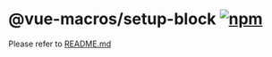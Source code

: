 # @vue-macros/setup-block [![npm](https://img.shields.io/npm/v/@vue-macros/setup-block.svg)](https://npmjs.com/package/@vue-macros/setup-block)

Please refer to [README.md](https://github.com/sxzz/unplugin-vue-macros#readme)
